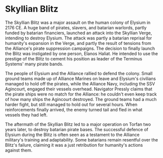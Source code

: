 # Skyllian Blitz

The Skyllian Blitz was a major assault on the human colony of Elysium in 2176 CE. A huge band of pirates, slavers, and batarian warlords, partly funded by batarian financiers, launched an attack into the Skyllian Verge, intending to destroy Elysium. The attack was partly a batarian reprisal for humanity's expansion in the Verge, and partly the result of tensions from the Alliance's pirate suppression campaigns. The decision to finally launch the Blitz was instigated by one person, Elanos Haliat. He intended to use the prestige of the Blitz to cement his position as leader of the Terminus Systems' many pirate bands.

The people of Elysium and the Alliance rallied to defend the colony. Small ground teams made up of Alliance Marines on leave and Elysium's civilians managed to hold off the pirates, while the Alliance Navy, including the SSV Agincourt, engaged their vessels overhead. Navigator Pressly claims that the pirate ships were no match for the Alliance: he couldn't even keep track of how many ships the Agincourt destroyed. The ground teams had a much harder fight, but still managed to hold out for several hours. When reinforcements finally arrived, the enemy turned tail and fled in what vessels they had left.

The aftermath of the Skyllian Blitz led to a major operation on Torfan two years later, to destroy batarian pirate bases. The successful defence of Elysium during the Blitz is often seen as a testament to the Alliance military's training and adaptability. Some batarians remain resentful over the Blitz's failure, claiming it was a just retribution for humanity's actions against them.